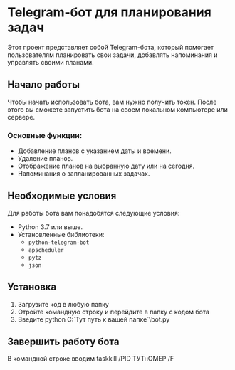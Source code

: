 # Telegram-бот для планирования задач

Этот проект представляет собой Telegram-бота, который помогает пользователям планировать свои задачи, добавлять напоминания и управлять своими планами.

## Начало работы

Чтобы начать использовать бота, вам нужно получить токен. После этого вы сможете запустить бота на своем локальном компьютере или сервере.

### Основные функции:
- Добавление планов с указанием даты и времени.
- Удаление планов.
- Отображение планов на выбранную дату или на сегодня.
- Напоминания о запланированных задачах.

## Необходимые условия

Для работы бота вам понадобятся следующие условия:
- Python 3.7 или выше.
- Установленные библиотеки:
  - `python-telegram-bot`
  - `apscheduler`
  - `pytz`
  - `json`
  
## Установка

1. Загрузите код в любую папку
2. Отройте командную строку и перейдите в папку с кодом бота
3. Введите python C:\`Тут путь к вашей папке`\bot.py

## Завершить работу бота

В командной строке вводим taskkill /PID ТУТнОМЕР /F